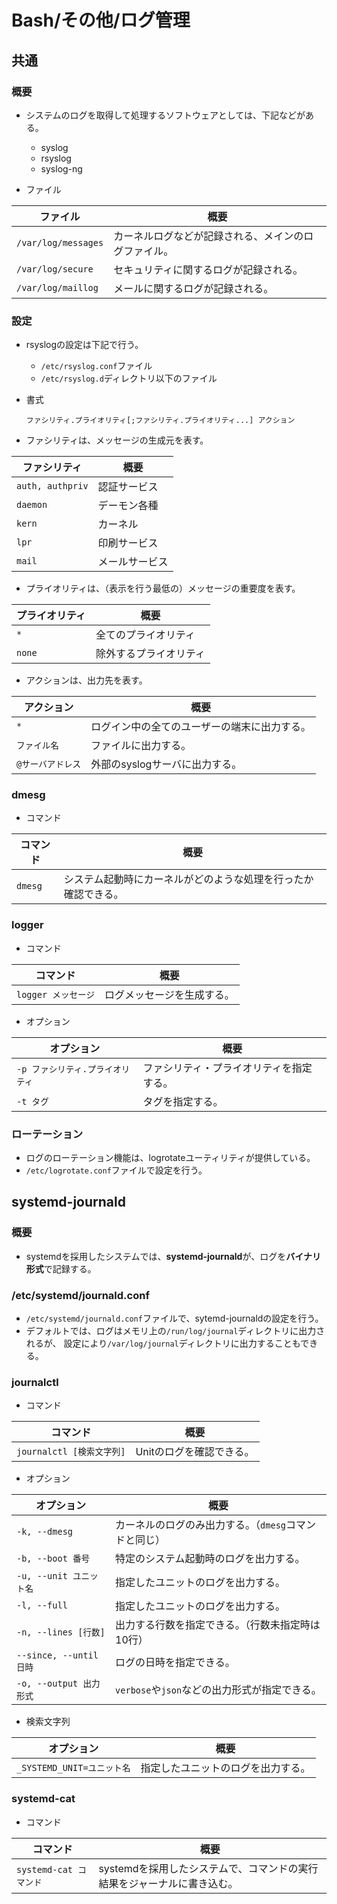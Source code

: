 # Bash/その他/ログ管理

## 共通

### 概要

- システムのログを取得して処理するソフトウェアとしては、下記などがある。
  - syslog
  - rsyslog
  - syslog-ng

- ファイル

| ファイル            | 概要                                                 |
| ------------------- | ---------------------------------------------------- |
| `/var/log/messages` | カーネルログなどが記録される、メインのログファイル。 |
| `/var/log/secure`   | セキュリティに関するログが記録される。               |
| `/var/log/maillog`  | メールに関するログが記録される。                     |

### 設定

- rsyslogの設定は下記で行う。

  - `/etc/rsyslog.conf`ファイル
  - `/etc/rsyslog.d`ディレクトリ以下のファイル

- 書式

  ```text
  ファシリティ.プライオリティ[;ファシリティ.プライオリティ...] アクション
  ```

- ファシリティは、メッセージの生成元を表す。

| ファシリティ     | 概要           |
| ---------------- | -------------- |
| `auth, authpriv` | 認証サービス   |
| `daemon`         | デーモン各種   |
| `kern`           | カーネル       |
| `lpr`            | 印刷サービス   |
| `mail`           | メールサービス |

- プライオリティは、（表示を行う最低の）メッセージの重要度を表す。

| プライオリティ | 概要                   |
| -------------- | ---------------------- |
| `*`            | 全てのプライオリティ   |
| `none`         | 除外するプライオリティ |

- アクションは、出力先を表す。

| アクション        | 概要                                         |
| ----------------- | -------------------------------------------- |
| `*`               | ログイン中の全てのユーザーの端末に出力する。 |
| `ファイル名`      | ファイルに出力する。                         |
| `@サーバアドレス` | 外部のsyslogサーバに出力する。               |

### dmesg

- コマンド

|コマンド|概要|
|---|---|
|`dmesg`|システム起動時にカーネルがどのような処理を行ったか確認できる。|

### logger

- コマンド

|コマンド|概要|
|---|---|
|`logger メッセージ`|ログメッセージを生成する。|

- オプション

| オプション                       | 概要                                     |
| -------------------------------- | ---------------------------------------- |
| `-p ファシリティ.プライオリティ` | ファシリティ・プライオリティを指定する。 |
| `-t タグ`                        | タグを指定する。                         |

### ローテーション

- ログのローテーション機能は、logrotateユーティリティが提供している。
- `/etc/logrotate.conf`ファイルで設定を行う。

## systemd-journald

### 概要

- systemdを採用したシステムでは、**systemd-journald**が、ログを**バイナリ形式**で記録する。

### /etc/systemd/journald.conf

- `/etc/systemd/journald.conf`ファイルで、sytemd-journaldの設定を行う。
- デフォルトでは、ログはメモリ上の`/run/log/journal`ディレクトリに出力されるが、
  設定により`/var/log/journal`ディレクトリに出力することもできる。

### journalctl

- コマンド

|コマンド|概要|
|---|---|
|`journalctl [検索文字列]`|Unitのログを確認できる。|

- オプション

| オプション              | 概要                                                  |
| ----------------------- | ----------------------------------------------------- |
| `-k, --dmesg`           | カーネルのログのみ出力する。（`dmesg`コマンドと同じ） |
| `-b, --boot 番号`       | 特定のシステム起動時のログを出力する。                |
| `-u, --unit ユニット名` | 指定したユニットのログを出力する。                    |
| `-l, --full`            | 指定したユニットのログを出力する。                    |
| `-n, --lines [行数]`    | 出力する行数を指定できる。（行数未指定時は10行）      |
| `--since, --until 日時` | ログの日時を指定できる。                              |
| `-o, --output 出力形式` | `verbose`や`json`などの出力形式が指定できる。         |

- 検索文字列

|オプション|概要|
|---|---|
|`_SYSTEMD_UNIT=ユニット名`|指定したユニットのログを出力する。|

### systemd-cat

- コマンド

|コマンド|概要|
|---|---|
|`systemd-cat コマンド`|systemdを採用したシステムで、コマンドの実行結果をジャーナルに書き込む。|
